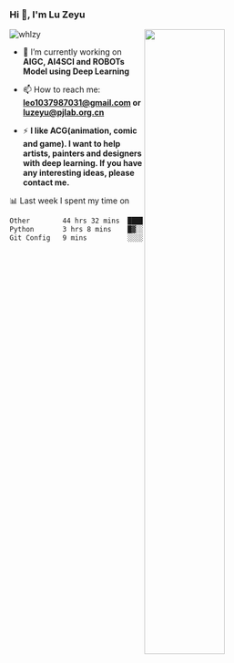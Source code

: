 ### Hi 👋, I'm Lu Zeyu

<img src="https://komarev.com/ghpvc/?username=whlzy&label=Profile%20views&color=0e75b6&style=flat" alt="whlzy" />
<img align="right" width="53%" src="https://github-readme-stats.vercel.app/api?username=whlzy&show_icons=true">

- 🔭 I’m currently working on **AIGC, AI4SCI and ROBOTs Model using Deep Learning**

- 📫 How to reach me: **leo1037987031@gmail.com or luzeyu@pjlab.org.cn**

- ⚡ **I like ACG(animation, comic and game). I want to help artists, painters and designers with deep learning. If you have any interesting ideas, please contact me.**

📊 Last week I spent my time on

<!--START_SECTION:waka-->

```txt
Other        44 hrs 32 mins  ███████████████████████▒░   93.11 %
Python       3 hrs 8 mins    █▓░░░░░░░░░░░░░░░░░░░░░░░   06.57 %
Git Config   9 mins          ░░░░░░░░░░░░░░░░░░░░░░░░░   00.32 %
```

<!--END_SECTION:waka-->

